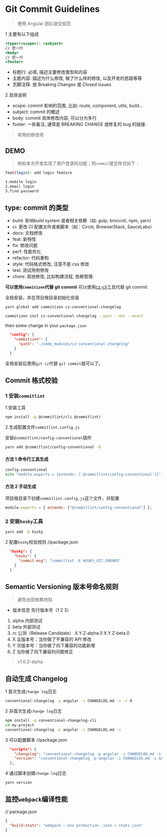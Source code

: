 # Git Commit Guidelines

> 使用 Angular 团队提交规范

1 主要有以下组成

```jsx
<type>(<scope>): <subject>
// 空一行
<body>
// 空一行
<footer>
```

- 标题行: 必填, 描述主要修改类型和内容
- 主题内容: 描述为什么修改, 做了什么样的修改, 以及开发的思路等等
- 页脚注释: 放 Breaking Changes 或 Closed Issues

2 具体说明

- scope: commit 影响的范围, 比如: route, component, utils, build...
- subject: commit 的概述
- body: commit 具体修改内容, 可以分为多行
- footer: 一些备注, 通常是 BREAKING CHANGE 或修复的 bug 的链接.

> 常用的修改项

## DEMO

> 例如本次开发实现了用户登录的功能；则`commit`提交样式如下：

```sh
feat(login): add login feature

1.mobile login
2.email login
3.find password
```

## type: commit 的类型

- build: 影响build system 或者相关依赖（如: gulp, broccoli, npm, yarn）
- ci: 更改 CI 配置文件或者脚本（如：Circle, BrowserStack, SauceLabs）
- docs: 文档修改
- feat: 新特性
- fix: 修改问题
- perf: 性能优化
- refactor: 代码重构
- style: 代码格式修改, 注意不是 css 修改
- test: 测试用例修改
- chore: 其他修改, 比如构建流程, 依赖管理.

**可以使用`Commitizen`代替 git commit**
可以使用[cz-cli](https://github.com/commitizen/cz-cli)工具代替 git commit

全局安装，并在项目根目录初始化安装

```bash
yarn global add commitizen cz-conventional-changelog

commitizen init cz-conventional-changelog --yarn --dev --exact
```

then some change in your `package.json`

```JSON
  "config": {
    "commitizen": {
      "path": "./node_modules/cz-conventional-changelog"
    }
  }
```

全局安装后使用`git cz`代替 `git commit`就可以了。

## Commit 格式校验

### 1 安装`commitlint`

1.安装工具

```sh
npm install -g @commitlint/cli @commitlint/
```

2.生成配置文件`commitlint.config.js`

安装`@commitlint/config-conventional`插件

```sh
yarn add @commitlint/config-conventional -D
```

#### 方法 1 命令行工具生成

```sh
config-conventional
echo "module.exports = {extends: ['@commitlint/config-conventional']}" > commitlint.config.js
```

#### 方法 2 手动生成

项目根目录下创建`commitlint.config.js`这个文件，并配置

```js
module.exports = { extends: ["@commitlint/config-conventional"] };
```

### 2 安装`husky`工具

```sh
yarn add -D husky
```

2 配置`husky`校验规则
//package.json

```json
  "husky": {
    "hooks": {
      "commit-msg": "commitlint -E HUSKY_GIT_PARAMS"
    }
  }
```

## Semantic Versioning 版本号命名规则

> 避免出现依赖地狱

- 版本信息
  先行版本号（1 2 3）

1. alpha 内部测试
2. beta 外部测试
3. rc 公测（Release Candidate）
   X.Y.Z-alpha.0
   X.Y.Z-beta.0
4. X 主版本号：当你做了不兼容的 API 修改
5. Y 次版本号：当你做了向下兼容的功能新增
6. Z 当你做了向下兼容的问题修正

> v1.0.2-alpha

## 自动生成 Changelog

1 首次生成`change log`日志

```sh
conventional-changelog -p angular -i CHANGELOG.md -s -r 0
```

2 非首次生成`change log`日志

```sh
npm install -g conventional-changelog-cli
cd my-project
conventional-changelog -p angular -i CHANGELOG.md -s
```

3 可以配置脚本
//package.json

```json
  "scripts": {
    "changelog": "conventional-changelog -p angular -i CHANGELOG.md -s -r 0",
    "version": "conventional-changelog -p angular -i CHANGELOG.md -s && git add CHANGELOG.md"
  },
```

4 通过脚本创建`change log`日志

```sh
yarn version
```

## 监控`webpack`编译性能

// package.json

```json
{
  "build:stats": "webpack --env production -json > stats.json"
}
```

